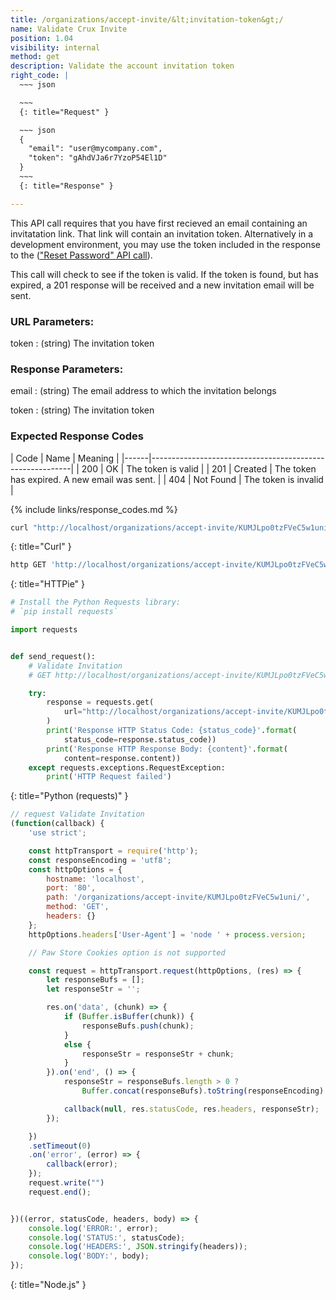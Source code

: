 ```yaml
---
title: /organizations/accept-invite/&lt;invitation-token&gt;/
name: Validate Crux Invite
position: 1.04
visibility: internal
method: get
description: Validate the account invitation token
right_code: |
  ~~~ json

  ~~~
  {: title="Request" }

  ~~~ json
  {
    "email": "user@mycompany.com",
    "token": "gAhdVJa6r7YzoP54El1D"
  }
  ~~~
  {: title="Response" }

---
```

This API call requires that you have first recieved an email containing an invitatation link. That link will contain an invitation token. Alternatively in a development environment, you may use the token included in the response to the (["Reset Password" API call](#organizationpassword-reset)).

This call will check to see if the token is valid. If the token is found, but has expired, a 201 response will be received and a new invitation email will be sent.

### URL Parameters:

token
: (string) The invitation token

### Response Parameters:

email
: (string) The email address to which the invitation belongs

token
: (string) The invitation token

### Expected Response Codes

| Code | Name      | Meaning                                      |
|------|----------------------------------------------------------|
| 200  | OK        | The token is valid                           |
| 201  | Created   | The token has expired. A new email was sent. |
| 404  | Not Found | The token is invalid                         |

{% include links/response_codes.md %}


~~~ bash
curl "http://localhost/organizations/accept-invite/KUMJLpo0tzFVeC5w1uni/"

~~~
{: title="Curl" }

~~~ bash
http GET 'http://localhost/organizations/accept-invite/KUMJLpo0tzFVeC5w1uni/'

~~~
{: title="HTTPie" }

~~~ python
# Install the Python Requests library:
# `pip install requests`

import requests


def send_request():
    # Validate Invitation
    # GET http://localhost/organizations/accept-invite/KUMJLpo0tzFVeC5w1uni/

    try:
        response = requests.get(
            url="http://localhost/organizations/accept-invite/KUMJLpo0tzFVeC5w1uni/",
        )
        print('Response HTTP Status Code: {status_code}'.format(
            status_code=response.status_code))
        print('Response HTTP Response Body: {content}'.format(
            content=response.content))
    except requests.exceptions.RequestException:
        print('HTTP Request failed')

~~~
{: title="Python (requests)" }

~~~ javascript
// request Validate Invitation
(function(callback) {
    'use strict';

    const httpTransport = require('http');
    const responseEncoding = 'utf8';
    const httpOptions = {
        hostname: 'localhost',
        port: '80',
        path: '/organizations/accept-invite/KUMJLpo0tzFVeC5w1uni/',
        method: 'GET',
        headers: {}
    };
    httpOptions.headers['User-Agent'] = 'node ' + process.version;

    // Paw Store Cookies option is not supported

    const request = httpTransport.request(httpOptions, (res) => {
        let responseBufs = [];
        let responseStr = '';

        res.on('data', (chunk) => {
            if (Buffer.isBuffer(chunk)) {
                responseBufs.push(chunk);
            }
            else {
                responseStr = responseStr + chunk;
            }
        }).on('end', () => {
            responseStr = responseBufs.length > 0 ?
                Buffer.concat(responseBufs).toString(responseEncoding) : responseStr;

            callback(null, res.statusCode, res.headers, responseStr);
        });

    })
    .setTimeout(0)
    .on('error', (error) => {
        callback(error);
    });
    request.write("")
    request.end();


})((error, statusCode, headers, body) => {
    console.log('ERROR:', error);
    console.log('STATUS:', statusCode);
    console.log('HEADERS:', JSON.stringify(headers));
    console.log('BODY:', body);
});

~~~
{: title="Node.js" }
